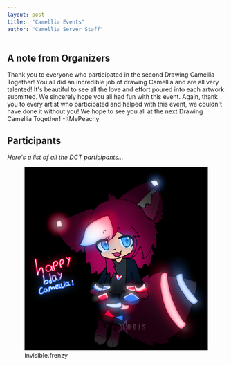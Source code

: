 ```yaml
---
layout: post
title:  "Camellia Events"
author: "Camellia Server Staff"
---
```


## A note from Organizers

Thank you to everyone who participated in the second Drawing Camellia Together! You all did an incredible job of drawing Camellia and are all very talented! It's beautiful to see all the love and effort poured into each artwork submitted. We sincerely hope you all had fun with this event. Again, thank you to every artist who participated and helped with this event, we couldn't have done it without you! We hope to see you all at the next Drawing Camellia Together! -ItMePeachy

## Participants

*Here's a list of all the DCT participants...*

<!-- stupid hacky way of keeping pictures styled -->
<div class="flexRow picture">
<figure>
    <img class="sizingCSS" src="/assets/images/DCT/invisible.frenzy.png"
         alt="invisible.frenzy's submission">
    <figcaption>invisible.frenzy</figcaption>
</figure>
</div>

